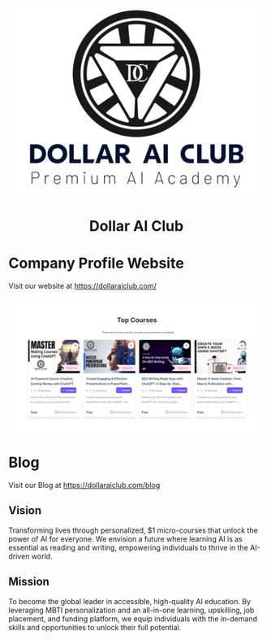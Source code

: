 ![Dollar AI Club Logo](https://raw.githubusercontent.com/DollarAIClub/Our-Company/images/Dollar-Ai-Logo%20Transparent.png)

<h1 align="center">
Dollar AI Club
</h1>

# Company Profile Website

Visit our website at https://dollaraiclub.com/

![Our Courses](https://raw.githubusercontent.com/DollarAIClub/Our-Company/images/Homepage%20-%20Courses.png)

# Blog

Visit our Blog at https://dollaraiclub.com/blog

## Vision

Transforming lives through personalized, $1 micro-courses that unlock the power of AI for everyone. We envision a future where learning AI is as essential as reading and writing, empowering individuals to thrive in the AI-driven world.

## Mission

To become the global leader in accessible, high-quality AI education. By leveraging MBTI personalization and an all-in-one learning, upskilling, job placement, and funding platform, we equip individuals with the in-demand skills and opportunities to unlock their full potential.
